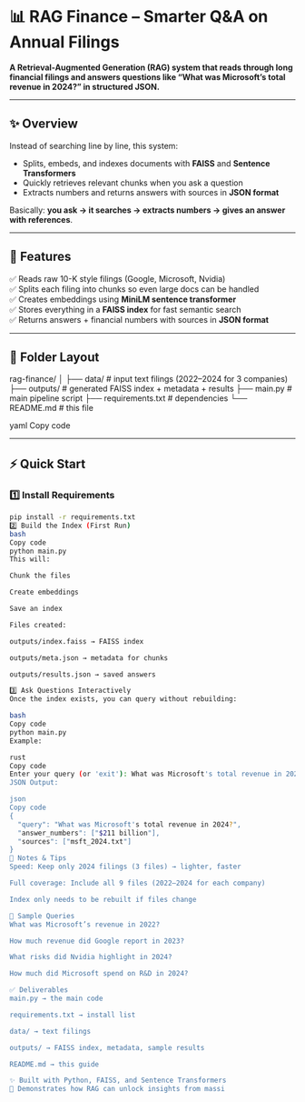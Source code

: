 # 📊 RAG Finance – Smarter Q&A on Annual Filings

**A Retrieval-Augmented Generation (RAG) system that reads through long financial filings and answers questions like “What was Microsoft’s total revenue in 2024?” in structured JSON.**

---

## ✨ Overview

Instead of searching line by line, this system:

- Splits, embeds, and indexes documents with **FAISS** and **Sentence Transformers**
- Quickly retrieves relevant chunks when you ask a question
- Extracts numbers and returns answers with sources in **JSON format**

Basically: **you ask → it searches → extracts numbers → gives an answer with references**.

---

## 🔧 Features

✅ Reads raw 10-K style filings (Google, Microsoft, Nvidia)  
✅ Splits each filing into chunks so even large docs can be handled  
✅ Creates embeddings using **MiniLM sentence transformer**  
✅ Stores everything in a **FAISS index** for fast semantic search  
✅ Returns answers + financial numbers with sources in **JSON format**

---

## 📂 Folder Layout

rag-finance/
│
├── data/ # input text filings (2022–2024 for 3 companies)
├── outputs/ # generated FAISS index + metadata + results
├── main.py # main pipeline script
├── requirements.txt # dependencies
└── README.md # this file

yaml
Copy code

---

## ⚡ Quick Start

### 1️⃣ Install Requirements

```bash
pip install -r requirements.txt
2️⃣ Build the Index (First Run)
bash
Copy code
python main.py
This will:

Chunk the files

Create embeddings

Save an index

Files created:

outputs/index.faiss → FAISS index

outputs/meta.json → metadata for chunks

outputs/results.json → saved answers

3️⃣ Ask Questions Interactively
Once the index exists, you can query without rebuilding:

bash
Copy code
python main.py
Example:

rust
Copy code
Enter your query (or 'exit'): What was Microsoft's total revenue in 2024?
JSON Output:

json
Copy code
{
  "query": "What was Microsoft's total revenue in 2024?",
  "answer_numbers": ["$211 billion"],
  "sources": ["msft_2024.txt"]
}
🧠 Notes & Tips
Speed: Keep only 2024 filings (3 files) → lighter, faster

Full coverage: Include all 9 files (2022–2024 for each company)

Index only needs to be rebuilt if files change

📌 Sample Queries
What was Microsoft’s revenue in 2022?

How much revenue did Google report in 2023?

What risks did Nvidia highlight in 2024?

How much did Microsoft spend on R&D in 2024?

✅ Deliverables
main.py → the main code

requirements.txt → install list

data/ → text filings

outputs/ → FAISS index, metadata, sample results

README.md → this guide

✨ Built with Python, FAISS, and Sentence Transformers
📌 Demonstrates how RAG can unlock insights from massi
